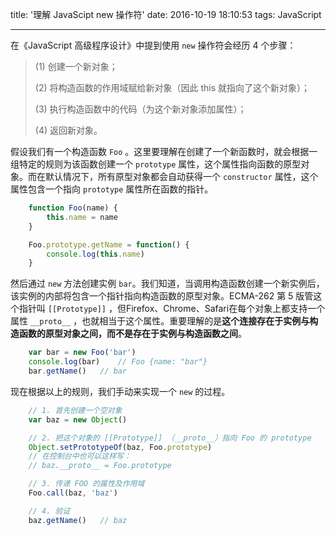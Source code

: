 title: '理解 JavaScipt new 操作符'
date: 2016-10-19 18:10:53
tags: JavaScript

---

在《JavaScript 高级程序设计》中提到使用 `new` 操作符会经历 4 个步骤：

>(1) 创建一个新对象；
>
>(2) 将构造函数的作用域赋给新对象（因此 this 就指向了这个新对象）；
>
>(3) 执行构造函数中的代码（为这个新对象添加属性）；
>
>(4) 返回新对象。

<!-- more -->

假设我们有一个构造函数 `Foo` 。这里要理解在创建了一个新函数时，就会根据一组特定的规则为该函数创建一个 `prototype` 属性，这个属性指向函数的原型对象。而在默认情况下，所有原型对象都会自动获得一个 `constructor` 属性，这个属性包含一个指向 `prototype` 属性所在函数的指针。

```javascript
    function Foo(name) {
        this.name = name
    }

    Foo.prototype.getName = function() {
        console.log(this.name)
    }
```

然后通过 `new` 方法创建实例 `bar`。我们知道，当调用构造函数创建一个新实例后，该实例的内部将包含一个指针指向构造函数的原型对象。ECMA-262 第 5 版管这个指针叫 `[[Prototype]]` ，但Firefox、Chrome、Safari在每个对象上都支持一个属性 `__proto__` ，也就相当于这个属性。重要理解的是**这个连接存在于实例与构造函数的原型对象之间，而不是存在于实例与构造函数之间**。

```javascript
    var bar = new Foo('bar')
    console.log(bar)    // Foo {name: "bar"}
    bar.getName()   // bar
```

现在根据以上的规则，我们手动来实现一个 `new` 的过程。

```javascript
    // 1. 首先创建一个空对象
    var baz = new Object()

    // 2. 把这个对象的 [[Prototype]] （__proto__）指向 Foo 的 prototype
    Object.setPrototypeOf(baz, Foo.prototype)
    // 在控制台中也可以这样写：
    // baz.__proto__ = Foo.prototype

    // 3. 传递 FOO 的属性及作用域
    Foo.call(baz, 'baz')

    // 4. 验证
    baz.getName()   // baz
```